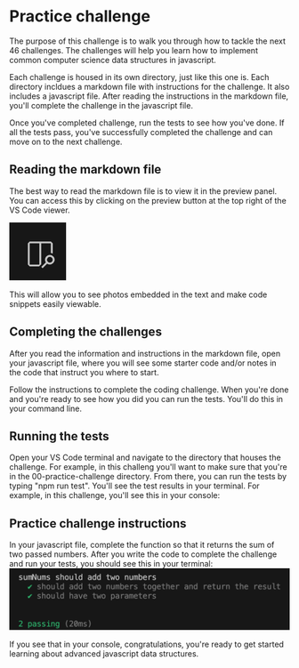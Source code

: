 # Practice challenge

The purpose of this challenge is to walk you through how to tackle the next 46 challenges. The challenges will help you learn how to implement common computer science data structures in javascript.

Each challenge is housed in its own directory, just like this one is. Each directory incldues a markdown file with instructions for the challenge. It also includes a javascript file. After reading the instructions in the markdown file, you'll complete the challenge in the javascript file.

Once you've completed challenge, run the tests to see how you've done. If all the tests pass, you've successfully completed the challenge and can move on to the next challenge.

## Reading the markdown file

The best way to read the markdown file is to view it in the preview panel. You can access this by clicking on the preview button at the top right of the VS Code viewer.

![preview-button](./assets/preview-button.png)

This will allow you to see photos embedded in the text and make code snippets easily viewable.

## Completing the challenges

After you read the information and instructions in the markdown file, open your javascript file, where you will see some starter code and/or notes in the code that instruct you where to start.

Follow the instructions to complete the coding challenge. When you're done and you're ready to see how you did you can run the tests. You'll do this in your command line.

## Running the tests

Open your VS Code terminal and navigate to the directory that houses the challenge. For example, in this challeng you'll want to make sure that you're in the 00-practice-challenge directory. From there, you can run the tests by typing "npm run test". You'll see the test results in your terminal. For example, in this challenge, you'll see this in your console:

## Practice challenge instructions

In your javascript file, complete the function so that it returns the sum of two passed numbers. After you write the code to complete the challenge and run your tests, you should see this in your terminal:
![passing-tests](./assets/passing-tests.png)

If you see that in your console, congratulations, you're ready to get started learning about advanced javascript data structures.
